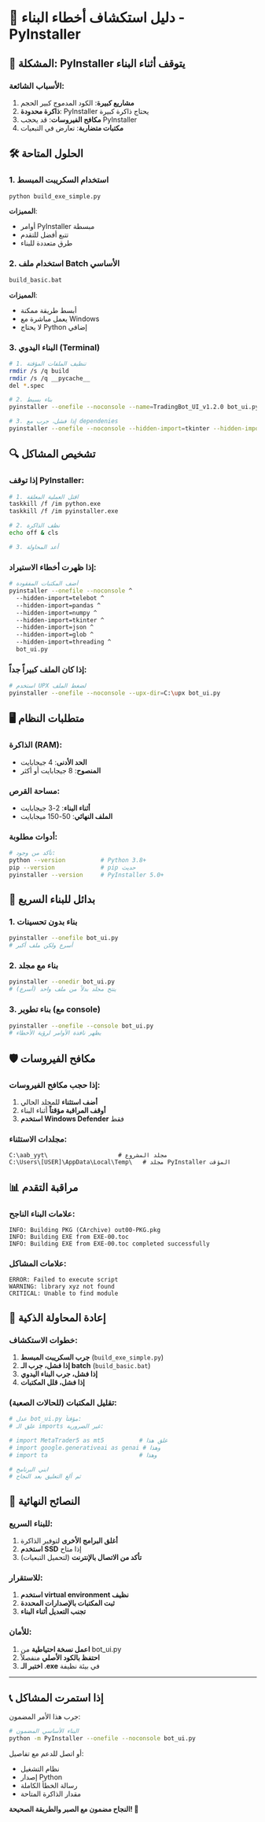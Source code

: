 # 🔧 دليل استكشاف أخطاء البناء - PyInstaller

## 🚨 المشكلة: PyInstaller يتوقف أثناء البناء

### الأسباب الشائعة:
1. **مشاريع كبيرة**: الكود المدموج كبير الحجم
2. **ذاكرة محدودة**: PyInstaller يحتاج ذاكرة كبيرة
3. **مكافح الفيروسات**: قد يحجب PyInstaller
4. **مكتبات متضاربة**: تعارض في التبعيات

## 🛠️ الحلول المتاحة

### 1. استخدام السكريبت المبسط
```bash
python build_exe_simple.py
```
**المميزات**:
- أوامر PyInstaller مبسطة
- تتبع أفضل للتقدم
- طرق متعددة للبناء

### 2. استخدام ملف Batch الأساسي
```bash
build_basic.bat
```
**المميزات**:
- أبسط طريقة ممكنة
- يعمل مباشرة مع Windows
- لا يحتاج Python إضافي

### 3. البناء اليدوي (Terminal)
```bash
# 1. تنظيف الملفات المؤقتة
rmdir /s /q build
rmdir /s /q __pycache__
del *.spec

# 2. بناء بسيط
pyinstaller --onefile --noconsole --name=TradingBot_UI_v1.2.0 bot_ui.py

# 3. إذا فشل، جرب مع dependenies
pyinstaller --onefile --noconsole --hidden-import=tkinter --hidden-import=json bot_ui.py
```

## 🔍 تشخيص المشاكل

### إذا توقف PyInstaller:
```bash
# 1. اقتل العملية المعلقة
taskkill /f /im python.exe
taskkill /f /im pyinstaller.exe

# 2. نظف الذاكرة
echo off & cls

# 3. أعد المحاولة
```

### إذا ظهرت أخطاء الاستيراد:
```bash
# أضف المكتبات المفقودة
pyinstaller --onefile --noconsole ^
  --hidden-import=telebot ^
  --hidden-import=pandas ^
  --hidden-import=numpy ^
  --hidden-import=tkinter ^
  --hidden-import=json ^
  --hidden-import=glob ^
  --hidden-import=threading ^
  bot_ui.py
```

### إذا كان الملف كبيراً جداً:
```bash
# استخدم UPX لضغط الملف
pyinstaller --onefile --noconsole --upx-dir=C:\upx bot_ui.py
```

## 🖥️ متطلبات النظام

### الذاكرة (RAM):
- **الحد الأدنى**: 4 جيجابايت
- **المنصوح**: 8 جيجابايت أو أكثر

### مساحة القرص:
- **أثناء البناء**: 2-3 جيجابايت
- **الملف النهائي**: 50-150 ميجابايت

### أدوات مطلوبة:
```bash
# تأكد من وجود:
python --version          # Python 3.8+
pip --version             # pip حديث
pyinstaller --version     # PyInstaller 5.0+
```

## 🚀 بدائل للبناء السريع

### 1. بناء بدون تحسينات
```bash
pyinstaller --onefile bot_ui.py
# أسرع ولكن ملف أكبر
```

### 2. بناء مع مجلد
```bash
pyinstaller --onedir bot_ui.py
# ينتج مجلد بدلاً من ملف واحد (أسرع)
```

### 3. بناء تطوير (مع console)
```bash
pyinstaller --onefile --console bot_ui.py
# يظهر نافذة الأوامر لرؤية الأخطاء
```

## 🛡️ مكافح الفيروسات

### إذا حجب مكافح الفيروسات:
1. **أضف استثناء** للمجلد الحالي
2. **أوقف المراقبة مؤقتاً** أثناء البناء
3. **استخدم Windows Defender** فقط

### مجلدات الاستثناء:
```
C:\aab_yyt\                    # مجلد المشروع
C:\Users\[USER]\AppData\Local\Temp\   # مجلد PyInstaller المؤقت
```

## 📊 مراقبة التقدم

### علامات البناء الناجح:
```
INFO: Building PKG (CArchive) out00-PKG.pkg
INFO: Building EXE from EXE-00.toc
INFO: Building EXE from EXE-00.toc completed successfully
```

### علامات المشاكل:
```
ERROR: Failed to execute script
WARNING: library xyz not found
CRITICAL: Unable to find module
```

## 🔄 إعادة المحاولة الذكية

### خطوات الاستكشاف:
1. **جرب السكريبت المبسط** (`build_exe_simple.py`)
2. **إذا فشل، جرب الـ batch** (`build_basic.bat`)
3. **إذا فشل، جرب البناء اليدوي**
4. **إذا فشل، قلل المكتبات**

### تقليل المكتبات (للحالات الصعبة):
```python
# عدل bot_ui.py مؤقتاً:
# علق الـ imports غير الضرورية:

# import MetaTrader5 as mt5          # علق هذا
# import google.generativeai as genai # وهذا
# import ta                          # وهذا

# ابني البرنامج
# ثم ألغِ التعليق بعد النجاح
```

## 🎯 النصائح النهائية

### للبناء السريع:
1. **أغلق البرامج الأخرى** لتوفير الذاكرة
2. **استخدم SSD** إذا متاح
3. **تأكد من الاتصال بالإنترنت** (لتحميل التبعيات)

### للاستقرار:
1. **استخدم virtual environment نظيف**
2. **ثبت المكتبات بالإصدارات المحددة**
3. **تجنب التعديل أثناء البناء**

### للأمان:
1. **اعمل نسخة احتياطية** من bot_ui.py
2. **احتفظ بالكود الأصلي** منفصلاً
3. **اختبر الـ .exe** في بيئة نظيفة

---

## 📞 إذا استمرت المشاكل

جرب هذا الأمر المضمون:
```bash
# البناء الأساسي المضمون
python -m PyInstaller --onefile --noconsole bot_ui.py
```

أو اتصل للدعم مع تفاصيل:
- نظام التشغيل
- إصدار Python
- رسالة الخطأ الكاملة
- مقدار الذاكرة المتاحة

**النجاح مضمون مع الصبر والطريقة الصحيحة! 🚀**